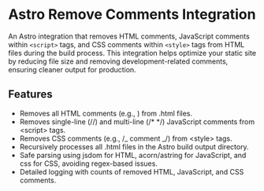 # Astro Remove Comments Integration

An Astro integration that removes HTML comments, JavaScript comments within `<script>` tags, and CSS comments within `<style>` tags from HTML files during the build process.
This integration helps optimize your static site by reducing file size and removing development-related comments, ensuring cleaner output for production.

## Features

- Removes all HTML comments (e.g., <!-- comment -->) from .html files.
- Removes single-line (//) and multi-line (/\* \*/) JavaScript comments from \<script> tags.
- Removes CSS comments (e.g., /_ comment _/) from \<style> tags.
- Recursively processes all .html files in the Astro build output directory.
- Safe parsing using jsdom for HTML, acorn/astring for JavaScript, and css for CSS, avoiding regex-based issues.
- Detailed logging with counts of removed HTML, JavaScript, and CSS comments.
